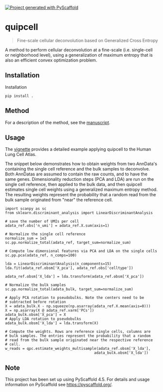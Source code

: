 <!-- These are examples of badges you might want to add to your README:
     please update the URLs accordingly

[![Built Status](https://api.cirrus-ci.com/github/<USER>/quipcell.svg?branch=main)](https://cirrus-ci.com/github/<USER>/quipcell)
[![ReadTheDocs](https://readthedocs.org/projects/quipcell/badge/?version=latest)](https://quipcell.readthedocs.io/en/stable/)
[![PyPI-Server](https://img.shields.io/pypi/v/quipcell.svg)](https://pypi.org/project/quipcell/)
-->

[![Project generated with PyScaffold](https://img.shields.io/badge/-PyScaffold-005CA0?logo=pyscaffold)](https://pyscaffold.org/)

# quipcell

> Fine-scale cellular deconvolution based on Generalized Cross Entropy

A method to perform cellular deconvolution at a fine-scale
(i.e. single-cell or neighborhood level), using a generalization of
maximum entropy that is also an efficient convex optimization problem.

## Installation

Installation

```
pip install .
```

## Method

For a description of the method, see the
[manuscript](***REMOVED***).

## Usage

The [vignette](vignette/vignette.ipynb) provides a detailed example
applying quipcell to the Human Lung Cell Atlas.

The snippet below demonstrates how to obtain weights from two
AnnData's containing the single cell reference and the bulk samples to
deconvolve. Both AnnDatas are assumed to contain the raw counts, and
to have the same genes. Dimensionality reduction steps (PCA and LDA)
are run on the single cell reference, then applied to the bulk data,
and then quipcell estimates single cell weights using a generalized
maximum entropy method. The resulting weights represent the
probability that a random read from the bulk sample originated from
"near" the reference cell.

```{python}
import scanpy as sc
from sklearn.discriminant_analysis import LinearDiscriminantAnalysis

# save the number of UMIs per cell
adata_ref.obs['n_umi'] = adata_ref.X.sum(axis=1)

# Normalize the single cell reference
normalize_sum = 1e3
sc.pp.normalize_total(adata_ref, target_sum=normalize_sum)

# Compute low dimensional features via PCA and LDA on the single cells
sc.pp.pca(adata_ref, n_comps=100)

lda = LinearDiscriminantAnalysis(n_components=15)
lda.fit(adata_ref.obsm['X_pca'], adata_ref.obs['celltype'])

adata_ref.obsm['X_lda'] = lda.transform(adata_ref.obsm['X_pca'])

# Normalize the bulk samples
sc.pp.normalize_total(adata_bulk, target_sum=normalize_sum)

# Apply PCA rotation to pseudobulks. Note the centers need to be
# subtracted before rotation
X = adata_bulk.X - np.squeeze(np.asarray(adata_ref.X.mean(axis=0)))
X = np.asarray(X @ adata_ref.varm['PCs'])
adata_bulk.obsm['X_pca'] = X
# Apply LDA rotation to pseudobulks
adata_bulk.obsm['X_lda'] = lda.transform(X)

# Compute the weights. Rows are reference single cells, columns are
# bulk samples. The entries represent the probability that a random
# read from the bulk sample originated near the respective reference
# cell.
w_reads = qpc.estimate_weights_multisample(adata_ref.obsm['X_lda'],
                                         adata_bulk.obsm['X_lda'])
```

<!-- pyscaffold-notes -->

## Note

This project has been set up using PyScaffold 4.5. For details and usage
information on PyScaffold see https://pyscaffold.org/.
